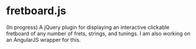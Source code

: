 fretboard.js
============

(In progress) A jQuery plugin for displaying an interactive clickable fretboard of any number of frets, strings, and tunings. I am also working on an AngularJS wrapper for this.
